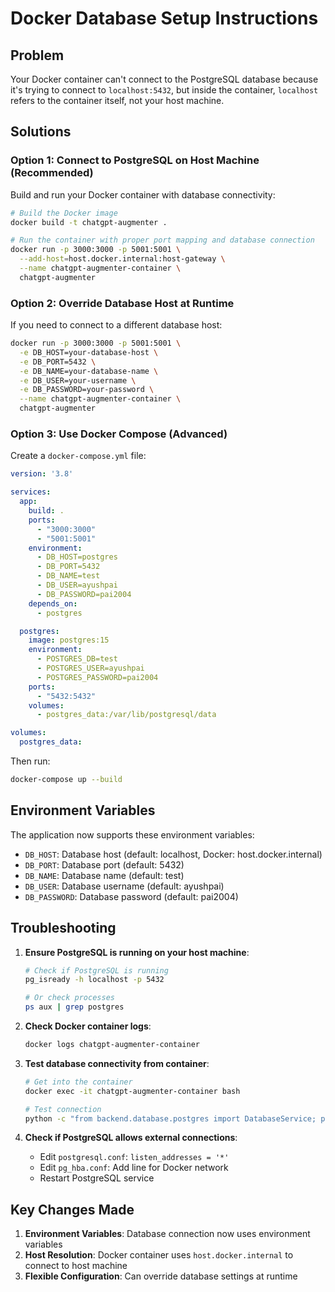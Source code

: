 # Docker Database Setup Instructions

## Problem
Your Docker container can't connect to the PostgreSQL database because it's trying to connect to `localhost:5432`, but inside the container, `localhost` refers to the container itself, not your host machine.

## Solutions

### Option 1: Connect to PostgreSQL on Host Machine (Recommended)

Build and run your Docker container with database connectivity:

```bash
# Build the Docker image
docker build -t chatgpt-augmenter .

# Run the container with proper port mapping and database connection
docker run -p 3000:3000 -p 5001:5001 \
  --add-host=host.docker.internal:host-gateway \
  --name chatgpt-augmenter-container \
  chatgpt-augmenter
```

### Option 2: Override Database Host at Runtime

If you need to connect to a different database host:

```bash
docker run -p 3000:3000 -p 5001:5001 \
  -e DB_HOST=your-database-host \
  -e DB_PORT=5432 \
  -e DB_NAME=your-database-name \
  -e DB_USER=your-username \
  -e DB_PASSWORD=your-password \
  --name chatgpt-augmenter-container \
  chatgpt-augmenter
```

### Option 3: Use Docker Compose (Advanced)

Create a `docker-compose.yml` file:

```yaml
version: '3.8'

services:
  app:
    build: .
    ports:
      - "3000:3000"
      - "5001:5001"
    environment:
      - DB_HOST=postgres
      - DB_PORT=5432
      - DB_NAME=test
      - DB_USER=ayushpai
      - DB_PASSWORD=pai2004
    depends_on:
      - postgres

  postgres:
    image: postgres:15
    environment:
      - POSTGRES_DB=test
      - POSTGRES_USER=ayushpai
      - POSTGRES_PASSWORD=pai2004
    ports:
      - "5432:5432"
    volumes:
      - postgres_data:/var/lib/postgresql/data

volumes:
  postgres_data:
```

Then run:
```bash
docker-compose up --build
```

## Environment Variables

The application now supports these environment variables:

- `DB_HOST`: Database host (default: localhost, Docker: host.docker.internal)
- `DB_PORT`: Database port (default: 5432)
- `DB_NAME`: Database name (default: test)
- `DB_USER`: Database username (default: ayushpai)
- `DB_PASSWORD`: Database password (default: pai2004)

## Troubleshooting

1. **Ensure PostgreSQL is running on your host machine**:
   ```bash
   # Check if PostgreSQL is running
   pg_isready -h localhost -p 5432
   
   # Or check processes
   ps aux | grep postgres
   ```

2. **Check Docker container logs**:
   ```bash
   docker logs chatgpt-augmenter-container
   ```

3. **Test database connectivity from container**:
   ```bash
   # Get into the container
   docker exec -it chatgpt-augmenter-container bash
   
   # Test connection
   python -c "from backend.database.postgres import DatabaseService; print(DatabaseService.get_database_connection())"
   ```

4. **Check if PostgreSQL allows external connections**:
   - Edit `postgresql.conf`: `listen_addresses = '*'`
   - Edit `pg_hba.conf`: Add line for Docker network
   - Restart PostgreSQL service

## Key Changes Made

1. **Environment Variables**: Database connection now uses environment variables
2. **Host Resolution**: Docker container uses `host.docker.internal` to connect to host machine
3. **Flexible Configuration**: Can override database settings at runtime
